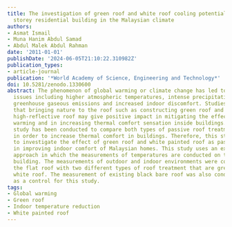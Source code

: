 ```yaml
---
title: The investigation of green roof and white roof cooling potential on single
  storey residential building in the Malaysian climate
authors:
- Asmat Ismail
- Muna Hanim Abdul Samad
- Abdul Malek Abdul Rahman
date: '2011-01-01'
publishDate: '2024-06-05T21:10:22.310982Z'
publication_types:
- article-journal
publication: '*World Academy of Science, Engineering and Technology*'
doi: 10.5281/zenodo.1330600
abstract: The phenomenon of global warming or climate change has led to many environmental
  issues including higher atmospheric temperatures, intense precipitation, increased
  greenhouse gaseous emissions and increased indoor discomfort. Studies have shown
  that bringing nature to the roof such as constructing green roof and implementing
  high-reflective roof may give positive impact in mitigating the effects of global
  warming and in increasing thermal comfort sensation inside buildings. However, no
  study has been conducted to compare both types of passive roof treatments in Malaysia
  in order to increase thermal comfort in buildings. Therefore, this study is conducted
  to investigate the effect of green roof and white painted roof as passive roof treatment
  in improving indoor comfort of Malaysian homes. This study uses an experimental
  approach in which the measurements of temperatures are conducted on the case study
  building. The measurements of outdoor and indoor environments were conducted on
  the flat roof with two different types of roof treatment that are green roof and
  white roof. The measurement of existing black bare roof was also conducted to act
  as a control for this study.
tags:
- Global warming
- Green roof
- Indoor temperature reduction
- White painted roof
---
```

